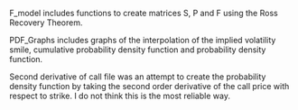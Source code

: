 F_model includes functions to create matrices S, P and F using the Ross Recovery Theorem. 

PDF_Graphs includes graphs of the interpolation of the implied volatility smile, cumulative probability density function and probability density function.

Second derivative of call file was an attempt to create the probability density function by taking the second order derivative of the call price with respect to strike. I do not think this is the most reliable way.

